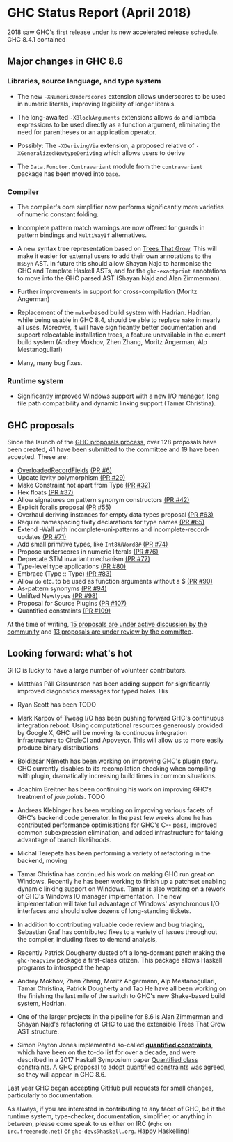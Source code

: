 # GHC Status Report (April 2018)


2018 saw GHC's first release under its new accelerated release schedule. GHC 8.4.1 contained 

## Major changes in GHC 8.6

### Libraries, source language, and type system

-  The new `-XNumericUnderscores` extension allows underscores to be used in numeric literals, improving legibility of longer literals.

- The long-awaited `-XBlockArguments` extensions allows `do` and lambda expressions to be used directly as a function argument, eliminating the need for parentheses or an application operator.

- Possibly: The `-XDerivingVia` extension, a proposed relative of `-XGeneralizedNewtypeDeriving` which allows users to derive 

- The `Data.Functor.Contravariant` module from the `contravariant` package has been moved into `base`.

### Compiler

- The compiler's core simplifier now performs significantly more varieties of numeric constant folding.

- Incomplete pattern match warnings are now offered for guards in pattern bindings and `MultiWayIf` alternatives.

- A new syntax tree representation based on [Trees That Grow](http://www.jucs.org/jucs_23_1/trees_that_grow/jucs_23_01_0042_0062_najd.pdf).
  This will make it easier for external users to add their own annotations to the
  `HsSyn` AST. In future this should allow Shayan Najd to harmonise the GHC
  and Template Haskell ASTs, and for the `ghc-exactprint` annotations to
  move into the GHC parsed AST (Shayan Najd and Alan Zimmerman).

- Further improvements in support for cross-compilation (Moritz Angerman)

- Replacement of the `make`-based build system with Hadrian. Hadrian,
  while being usable in GHC 8.4, should be able to replace `make` in
  nearly all uses. Moreover, it will have significantly better documentation
  and support relocatable installation trees, a feature unavailable in the
  current build system (Andrey Mokhov, Zhen Zhang, Moritz Angerman, Alp
  Mestanogullari)

- Many, many bug fixes.

### Runtime system

- Significantly improved Windows support with a new I/O manager, long file
  path compatibility and dynamic linking support (Tamar Christina).

## GHC proposals



Since the launch of the [GHC proposals process](https://github.com/ghc-proposals/ghc-proposals), over 128 proposals have been created, 41 have been submitted to the committee and 19 have been accepted. These are:


- [OverloadedRecordFields](overloaded-record-fields) [(PR \#6)](https://github.com/ghc-proposals/ghc-proposals/pull/6)
- Update levity polymorphism [(PR \#29)](https://github.com/ghc-proposals/ghc-proposals/pull/29)
- Make Constraint not apart from Type [(PR \#32)](https://github.com/ghc-proposals/ghc-proposals/pull/32)
- Hex floats [(PR \#37)](https://github.com/ghc-proposals/ghc-proposals/pull/37)
- Allow signatures on pattern synonym constructors [(PR \#42)](https://github.com/ghc-proposals/ghc-proposals/pull/42)
- Explicit foralls proposal [(PR \#55)](https://github.com/ghc-proposals/ghc-proposals/pull/55)
- Overhaul deriving instances for empty data types proposal [(PR \#63)](https://github.com/ghc-proposals/ghc-proposals/pull/63)
- Require namespacing fixity declarations for type names [(PR \#65)](https://github.com/ghc-proposals/ghc-proposals/pull/65)
- Extend -Wall with incomplete-uni-patterns and incomplete-record-updates [(PR \#71)](https://github.com/ghc-proposals/ghc-proposals/pull/71)
- Add small primitive types, like `Int8#`/`Word8#` [(PR \#74)](https://github.com/ghc-proposals/ghc-proposals/pull/74)
- Propose underscores in numeric literals [(PR \#76)](https://github.com/ghc-proposals/ghc-proposals/pull/76)
- Deprecate STM invariant mechanism [(PR \#77)](https://github.com/ghc-proposals/ghc-proposals/pull/77)
- Type-level type applications [(PR \#80)](https://github.com/ghc-proposals/ghc-proposals/pull/80)
- Embrace (Type :: Type) [(PR \#83)](https://github.com/ghc-proposals/ghc-proposals/pull/83)
- Allow `do` etc. to be used as function arguments without a $ [(PR \#90)](https://github.com/ghc-proposals/ghc-proposals/pull/90)
- As-pattern synonyms [(PR \#94)](https://github.com/ghc-proposals/ghc-proposals/pull/94)
- Unlifted Newtypes [(PR \#98)](https://github.com/ghc-proposals/ghc-proposals/pull/98)
- Proposal for Source Plugins [(PR \#107)](https://github.com/ghc-proposals/ghc-proposals/pull/107)
- Quantified constraints [(PR \#109)](https://github.com/ghc-proposals/ghc-proposals/pull/109)


At the time of writing, [15 proposals are under active discussion by the community](https://github.com/ghc-proposals/ghc-proposals/pulls?q=is%3Aopen+is%3Apr+no%3Alabel) and [ 13 proposals are under review by the committee](https://github.com/ghc-proposals/ghc-proposals/pulls?q=is%3Aopen+is%3Apr+label%3A%22Pending+committee+review%22).

## Looking forward: what's hot


GHC is lucky to have a large number of volunteer contributors.

- Matthías Páll Gissurarson has been adding support for significantly improved diagnostics messages for typed holes. His 

- Ryan Scott has been TODO

- Mark Karpov of Tweag I/O has been pushing forward GHC's continuous integration reboot. Using computational resources generously provided by Google X, GHC will be moving its continuous integration infrastructure to CircleCI and Appveyor.  This will allow us to more easily produce binary distributions

- Boldizsár Németh has been working on improving GHC's plugin story. GHC currently disables to its recompilation checking when compiling with plugin, dramatically increasing build times in common situations.

- Joachim Breitner has been continuing his work on improving GHC's treatment of *join points*. TODO

- Andreas Klebinger has been working on improving various facets of GHC's backend code generator. In the past few weeks alone he has contributed performance optimisations for GHC's C-- pass, improved common subexpression  elimination, and added infrastructure for taking advantage of branch likelihoods.

- Michal Terepeta has been performing a variety of refactoring in the backend, moving

- Tamar Christina has continued his work on making GHC run great on Windows. Recently he has been working to finish up a patchset enabling dynamic linking support on Windows. Tamar is also working on a rework of GHC's Windows IO manager implementation. The new implementation will take full advantage of Windows' asynchronous I/O interfaces and should solve dozens of long-standing tickets.

- In addition to contributing valuable code review and bug triaging, Sebastian Graf has contributed fixes to a variety of issues throughout the compiler, including fixes to demand analysis, 

- Recently Patrick Dougherty dusted off a long-dormant patch making the `ghc-heapview` package a first-class citizen. This package allows Haskell programs to introspect the heap

- Andrey Mokhov, Zhen Zhang, Moritz Angermann, Alp Mestanogullari, Tamar Christina, Patrick Dougherty and Tao He have all been working on the finishing the last mile of the switch to GHC's new Shake-based build system, Hadrian.

- One of the larger projects in the pipeline for 8.6 is Alan Zimmerman and Shayan Najd's refactoring of GHC to use the extensible Trees That Grow AST structure. 

- Simon Peyton Jones implemented so-called **[quantified constraints](quantified-constraints)**, which have been on the to-do list for over a decade, and were described in a 2017 Haskell Symposium paper [Quantified class constraints](http://i.cs.hku.hk/~bruno//papers/hs2017.pdf).  A [ GHC proposal to adopt quantified constraints](https://github.com/Gertjan423/ghc-proposals/blob/quantified-constraints/proposals/0000-quantified-constraints.rst) was agreed, so they will appear in GHC 8.6.


Last year GHC
began accepting GitHub pull requests for small changes, particularly to
documentation. 


As always, if you are interested in contributing to any facet of GHC,
be it the runtime system, type-checker, documentation, simplifier, or anything in
between, please come speak to us either on IRC (`#ghc` on
`irc.freeenode.net`) or `ghc-devs@haskell.org`. Happy Haskelling!
